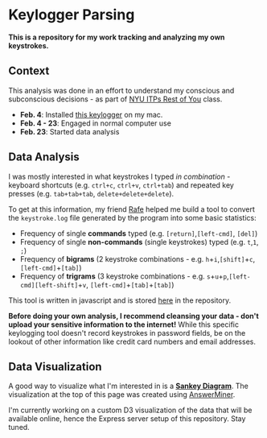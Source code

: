 # Keylogger Parsing

**This is a repository for my work tracking and analyzing my own keystrokes.**

[](public/images/bigram-400plus-answerminer.png)

## Context

This analysis was done in an effort to understand my conscious and subconscious decisions - as part of [NYU ITPs Rest of You](https://itp.nyu.edu/classes/roy19/) class.

- **Feb. 4**: Installed [this keylogger](https://github.com/GiacomoLaw/Keylogger) on my mac.
- **Feb. 4 - 23**: Engaged in normal computer use
- **Feb. 23**: Started data analysis

## Data Analysis

I was mostly interested in what keystrokes I typed *in combination* - keyboard shortcuts (e.g. `ctrl+c`, `ctrl+v`, `ctrl+tab`) and repeated key presses (e.g. `tab+tab+tab`, `delete+delete+delete`).

To get at this information, my friend [Rafe](https://www.github.com/HyphnKnight) helped me build a tool to convert the `keystroke.log` file generated by the program into some basic statistics:
 - Frequency of single **commands** typed (e.g. `[return]`,`[left-cmd]`, `[del]`)
 - Frequency of single **non-commands** (single keystrokes) typed (e.g. `t`,`1`, `;`)
 - Frequency of **bigrams** (2 keystroke combinations - e.g. `h`+`i`,`[shift]`+`c`, `[left-cmd]`+`[tab]`)
 - Frequency of **trigrams** (3 keystroke combinations - e.g. `s`+`u`+`p`,`[left-cmd][left-shift]`+`v`, `[left-cmd]`+`[tab]`+`[tab]`)

 This tool is written in javascript and is stored [here](/data-analysis/log-parser.js) in the repository.

**Before doing your own analysis, I recommend cleansing your data - don't upload your sensitive information to the internet!** While this specific keylogging tool doesn't record keystrokes in password fields, be on the lookout of other information like credit card numbers and email addresses.

## Data Visualization

A good way to visualize what I'm interested in is a **[Sankey Diagram](https://en.wikipedia.org/wiki/Sankey_diagram)**. The visualization at the top of this page was created using [AnswerMiner](https://www.answerminer.com/).

I'm currently working on a custom D3 visualization of the data that will be available online, hence the Express server setup of this repository. Stay tuned.
